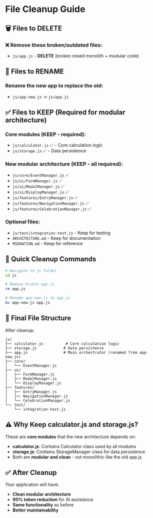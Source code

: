 # File Cleanup Guide

## 🗑️ Files to DELETE

### ❌ Remove these broken/outdated files:
- `js/app.js` - **DELETE** (broken mixed monolith + modular code)

## 🔄 Files to RENAME

### Rename the new app to replace the old:
- `js/app-new.js` → `js/app.js`

## ✅ Files to KEEP (Required for modular architecture)

### Core modules (KEEP - required):
- `js/calculator.js` ✅ - Core calculation logic
- `js/storage.js` ✅ - Data persistence

### New modular architecture (KEEP - all required):
- `js/core/EventManager.js` ✅
- `js/ui/FormManager.js` ✅
- `js/ui/ModalManager.js` ✅
- `js/ui/DisplayManager.js` ✅
- `js/features/EntryManager.js` ✅
- `js/features/NavigationManager.js` ✅
- `js/features/CelebrationManager.js` ✅

### Optional files:
- `js/test/integration-test.js` - Keep for testing
- `ARCHITECTURE.md` - Keep for documentation
- `MIGRATION.md` - Keep for reference

## 🔧 Quick Cleanup Commands

```bash
# Navigate to js folder
cd js

# Remove broken app.js
rm app.js

# Rename app-new.js to app.js
mv app-new.js app.js
```

## 🎯 Final File Structure

After cleanup:
```
js/
├── calculator.js          # Core calculation logic
├── storage.js            # Data persistence  
├── app.js                # Main orchestrator (renamed from app-new.js)
├── core/
│   └── EventManager.js
├── ui/
│   ├── FormManager.js
│   ├── ModalManager.js
│   └── DisplayManager.js
├── features/
│   ├── EntryManager.js
│   ├── NavigationManager.js
│   └── CelebrationManager.js
└── test/
    └── integration-test.js
```

## ⚠️ Why Keep calculator.js and storage.js?

These are **core modules** that the new architecture depends on:

- **calculator.js**: Contains Calculator class used by all modules
- **storage.js**: Contains StorageManager class for data persistence
- Both are **modular and clean** - not monolithic like the old app.js

## ✅ After Cleanup

Your application will have:
- **Clean modular architecture** 
- **90% token reduction** for AI assistance
- **Same functionality** as before
- **Better maintainability**
